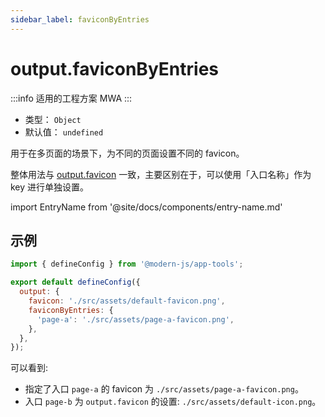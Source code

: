 ```yaml
---
sidebar_label: faviconByEntries
---
```


# output.faviconByEntries

:::info 适用的工程方案
MWA
:::

- 类型： `Object`
- 默认值： `undefined`

用于在多页面的场景下，为不同的页面设置不同的 favicon。

整体用法与 [output.favicon](/docs/apis/config/output/favicon) 一致，主要区别在于，可以使用「入口名称」作为 key 进行单独设置。

import EntryName from '@site/docs/components/entry-name.md'

<EntryName />

## 示例

```js title="modern.config.js"
import { defineConfig } from '@modern-js/app-tools';

export default defineConfig({
  output: {
    favicon: './src/assets/default-favicon.png',
    faviconByEntries: {
      'page-a': './src/assets/page-a-favicon.png',
    },
  },
});
```

可以看到:

- 指定了入口 `page-a` 的 favicon 为 `./src/assets/page-a-favicon.png`。
- 入口 `page-b` 为 `output.favicon` 的设置: `./src/assets/default-icon.png`。
